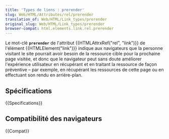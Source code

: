 ```yaml
---
title: 'Types de liens : prerender'
slug: Web/HTML/Attributes/rel/prerender
translation_of: Web/HTML/Link_types/prerender
original_slug: Web/HTML/Link_types/prerender
browser-compat: html.elements.link.rel.prerender
---
```


Le mot-clé **`prerender`** de l'attribut {{HTMLAttrxRef("rel", "link")}} de l'élément {{HTMLElement("link")}} indique aux navigateurs que la personne visitant le site pourrait avoir besoin de la ressource cible pour la prochaine page visitée, et donc que le navigateur peut sans doute améliorer l'expérience utilisateur en récupérant et en traitant la ressource de façon préventive – par exemple, en récupérant les ressources de cette page ou en effectuant son rendu en arrière-plan.

## Spécifications

{{Specifications}}

## Compatibilité des navigateurs

{{Compat}}
